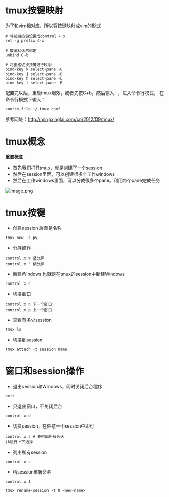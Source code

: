 # tmux按键映射

为了和vim相对应，所以将按键映射成vim的形式

```
# 将前缀按键设置成control + x
set -g prefix C-x

# 取消默认的绑定
unbind C-b

# 将窗格切换按键进行映射
bind-key k select-pane -U
bind-key j select-pane -D
bind-key h select-pane -L
bind-key l select-pane -R
```

配置完以后，重启tmux起效，或者先按C+b，然后输入`：`，进入命令行模式， 在命令行模式下输入：

```
source-file ~/.tmux.conf
```

参考网址：http://mingxinglai.com/cn/2012/09/tmux/

# tmux概念

**重要概念**

- 首先我们打开tmux，就是创建了一个session
- 然后在session里面，可以创建很多个工作windows
- 然后在工作windows里面，可以分成很多个pane。利用每个pane完成任务

![image.png](http://ww1.sinaimg.cn/large/005KJzqrly1gjy345c72gj30dv093abs.jpg)

# tmux按键
- 创建session 后面是名称

```
tmux new -s py
```

- 分屏操作

```
control x % 竖分屏
control x " 横分屏
```

- 新建Windows 也就是在tmux的session中新建Windows

```
control x c
```

- 切换窗口

```
control x n 下一个窗口
control x p 上一个窗口
```

- 查看有多少session

```
tmux ls
```

- 切换到session

```
tmux attach -t session name
```

# 窗口和session操作

- 退出session和Windows，同时关闭后台程序

```
exit
```

- 只退出窗口，不关闭后台

```
control x d
```

- 切换session，在任意一个session中即可

```
control x s # 先列出所有会话
jk进行上下选择
```

- 列出所有session

```
control x s
```

- 给session重新命名

```
control x $

tmux rename-session -t 0 <new-name>
```

